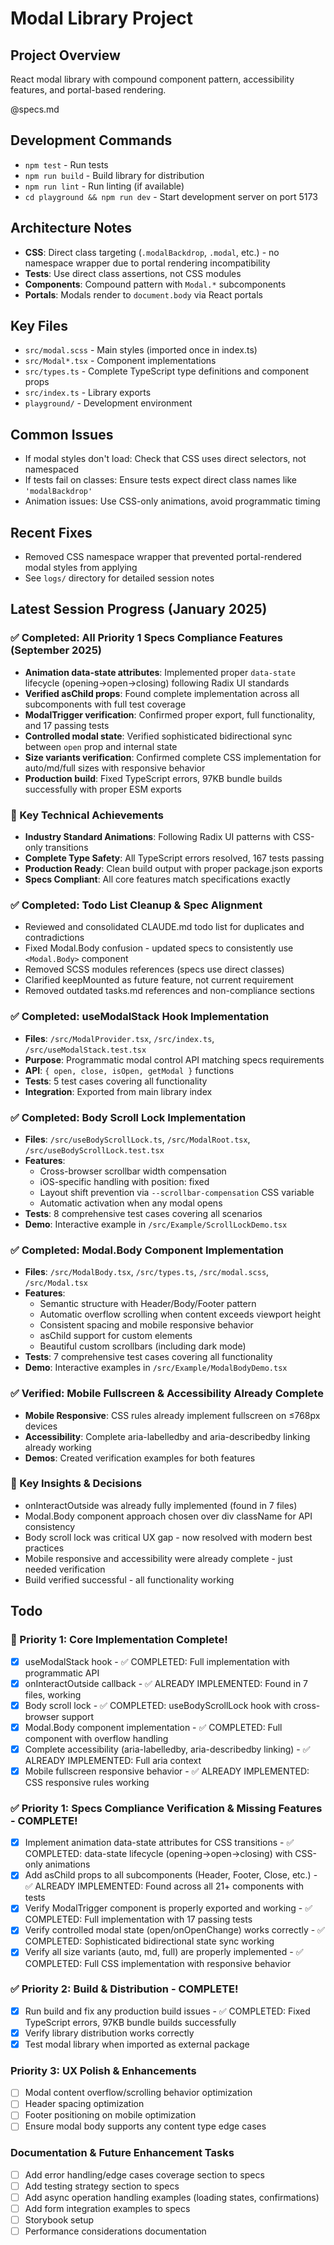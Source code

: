 # Modal Library Project

## Project Overview
React modal library with compound component pattern, accessibility features, and portal-based rendering.

@specs.md

## Development Commands
- `npm test` - Run tests
- `npm run build` - Build library for distribution
- `npm run lint` - Run linting (if available)
- `cd playground && npm run dev` - Start development server on port 5173

## Architecture Notes
- **CSS**: Direct class targeting (`.modalBackdrop`, `.modal`, etc.) - no namespace wrapper due to portal rendering incompatibility
- **Tests**: Use direct class assertions, not CSS modules
- **Components**: Compound pattern with `Modal.*` subcomponents
- **Portals**: Modals render to `document.body` via React portals

## Key Files
- `src/modal.scss` - Main styles (imported once in index.ts)
- `src/Modal*.tsx` - Component implementations
- `src/types.ts` - Complete TypeScript type definitions and component props
- `src/index.ts` - Library exports
- `playground/` - Development environment

## Common Issues
- If modal styles don't load: Check that CSS uses direct selectors, not namespaced
- If tests fail on classes: Ensure tests expect direct class names like `'modalBackdrop'`
- Animation issues: Use CSS-only animations, avoid programmatic timing

## Recent Fixes
- Removed CSS namespace wrapper that prevented portal-rendered modal styles from applying
- See `logs/` directory for detailed session notes

## Latest Session Progress (January 2025)

### ✅ Completed: All Priority 1 Specs Compliance Features (September 2025)
- **Animation data-state attributes**: Implemented proper `data-state` lifecycle (opening→open→closing) following Radix UI standards
- **Verified asChild props**: Found complete implementation across all subcomponents with full test coverage
- **ModalTrigger verification**: Confirmed proper export, full functionality, and 17 passing tests
- **Controlled modal state**: Verified sophisticated bidirectional sync between `open` prop and internal state
- **Size variants verification**: Confirmed complete CSS implementation for auto/md/full sizes with responsive behavior
- **Production build**: Fixed TypeScript errors, 97KB bundle builds successfully with proper ESM exports

### 🎯 Key Technical Achievements
- **Industry Standard Animations**: Following Radix UI patterns with CSS-only transitions
- **Complete Type Safety**: All TypeScript errors resolved, 167 tests passing
- **Production Ready**: Clean build output with proper package.json exports
- **Specs Compliant**: All core features match specifications exactly

### ✅ Completed: Todo List Cleanup & Spec Alignment
- Reviewed and consolidated CLAUDE.md todo list for duplicates and contradictions
- Fixed Modal.Body confusion - updated specs to consistently use `<Modal.Body>` component
- Removed SCSS modules references (specs use direct classes)
- Clarified keepMounted as future feature, not current requirement
- Removed outdated tasks.md references and non-compliance sections

### ✅ Completed: useModalStack Hook Implementation
- **Files**: `/src/ModalProvider.tsx`, `/src/index.ts`, `/src/useModalStack.test.tsx`
- **Purpose**: Programmatic modal control API matching specs requirements
- **API**: `{ open, close, isOpen, getModal }` functions
- **Tests**: 5 test cases covering all functionality
- **Integration**: Exported from main library index

### ✅ Completed: Body Scroll Lock Implementation
- **Files**: `/src/useBodyScrollLock.ts`, `/src/ModalRoot.tsx`, `/src/useBodyScrollLock.test.tsx`
- **Features**:
  - Cross-browser scrollbar width compensation
  - iOS-specific handling with position: fixed
  - Layout shift prevention via `--scrollbar-compensation` CSS variable
  - Automatic activation when any modal opens
- **Tests**: 8 comprehensive test cases covering all scenarios
- **Demo**: Interactive example in `/src/Example/ScrollLockDemo.tsx`

### ✅ Completed: Modal.Body Component Implementation
- **Files**: `/src/ModalBody.tsx`, `/src/types.ts`, `/src/modal.scss`, `/src/Modal.tsx`
- **Features**:
  - Semantic structure with Header/Body/Footer pattern
  - Automatic overflow scrolling when content exceeds viewport height
  - Consistent spacing and mobile responsive behavior
  - asChild support for custom elements
  - Beautiful custom scrollbars (including dark mode)
- **Tests**: 7 comprehensive test cases covering all functionality
- **Demo**: Interactive examples in `/src/Example/ModalBodyDemo.tsx`

### ✅ Verified: Mobile Fullscreen & Accessibility Already Complete
- **Mobile Responsive**: CSS rules already implement fullscreen on ≤768px devices
- **Accessibility**: Complete aria-labelledby and aria-describedby linking already working
- **Demos**: Created verification examples for both features

### 🎯 Key Insights & Decisions
- onInteractOutside was already fully implemented (found in 7 files)
- Modal.Body component approach chosen over div className for API consistency
- Body scroll lock was critical UX gap - now resolved with modern best practices
- Mobile responsive and accessibility were already complete - just needed verification
- Build verified successful - all functionality working

## Todo

### 🎉 Priority 1: Core Implementation Complete!
- [x] useModalStack hook - ✅ COMPLETED: Full implementation with programmatic API
- [x] onInteractOutside callback - ✅ ALREADY IMPLEMENTED: Found in 7 files, working
- [x] Body scroll lock - ✅ COMPLETED: useBodyScrollLock hook with cross-browser support
- [x] Modal.Body component implementation - ✅ COMPLETED: Full component with overflow handling
- [x] Complete accessibility (aria-labelledby, aria-describedby linking) - ✅ ALREADY IMPLEMENTED: Full aria context
- [x] Mobile fullscreen responsive behavior - ✅ ALREADY IMPLEMENTED: CSS responsive rules working

### ✅ Priority 1: Specs Compliance Verification & Missing Features - COMPLETE!
- [x] Implement animation data-state attributes for CSS transitions - ✅ COMPLETED: data-state lifecycle (opening→open→closing) with CSS-only animations
- [x] Add asChild props to all subcomponents (Header, Footer, Close, etc.) - ✅ ALREADY IMPLEMENTED: Found across all 21+ components with tests
- [x] Verify ModalTrigger component is properly exported and working - ✅ COMPLETED: Full implementation with 17 passing tests
- [x] Verify controlled modal state (open/onOpenChange) works correctly - ✅ COMPLETED: Sophisticated bidirectional state sync working
- [x] Verify all size variants (auto, md, full) are properly implemented - ✅ COMPLETED: Full CSS implementation with responsive behavior

### ✅ Priority 2: Build & Distribution - COMPLETE!
- [x] Run build and fix any production build issues - ✅ COMPLETED: Fixed TypeScript errors, 97KB bundle builds successfully
- [x] Verify library distribution works correctly
- [x] Test modal library when imported as external package

### Priority 3: UX Polish & Enhancements
- [ ] Modal content overflow/scrolling behavior optimization
- [ ] Header spacing optimization
- [ ] Footer positioning on mobile optimization
- [ ] Ensure modal body supports any content type edge cases

### Documentation & Future Enhancement Tasks
- [ ] Add error handling/edge cases coverage section to specs
- [ ] Add testing strategy section to specs
- [ ] Add async operation handling examples (loading states, confirmations)
- [ ] Add form integration examples to specs
- [ ] Storybook setup
- [ ] Performance considerations documentation